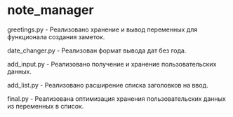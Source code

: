 # note_manager

greetings.py - Реализовано хранение и вывод переменных для функционала создания заметок.

date_changer.py - Реализован формат вывода дат без года.

add_input.py - Реализовано получение и хранение пользовательских данных.

add_list.py - Реализовано расширение списка заголовков на ввод.

final.py - Реализована оптимизация хранения пользовательских данных из переменных в список.
